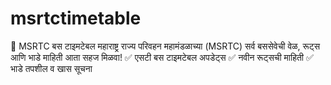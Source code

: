 # msrtctimetable
🚌 MSRTC बस टाइमटेबल महाराष्ट्र राज्य परिवहन महामंडळाच्या (MSRTC) सर्व बससेवेची वेळ, रूट्स आणि भाडे माहिती आता सहज मिळवा! ✅ एसटी बस टाइमटेबल अपडेट्स ✅ नवीन रूट्सची माहिती ✅ भाडे तपशील व खास सूचना
